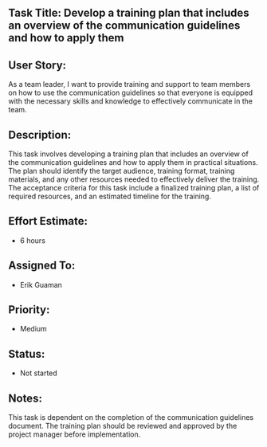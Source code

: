 ## Task Title: Develop a training plan that includes an overview of the communication guidelines and how to apply them

## User Story: 
As a team leader, I want to provide training and support to team members on how to use the communication guidelines 
so that everyone is equipped with the necessary skills and knowledge to effectively communicate in the team.

## Description:
This task involves developing a training plan that includes an overview of the communication guidelines and how to apply them in practical situations. 
The plan should identify the target audience, training format, training materials, and any other resources needed to effectively deliver the training. 
The acceptance criteria for this task include a finalized training plan, a list of required resources, and an estimated timeline for the training.

## Effort Estimate: 
* 6 hours

## Assigned To: 
* Erik Guaman

## Priority: 
* Medium

## Status: 
* Not started

## Notes: 
This task is dependent on the completion of the communication guidelines document. The training plan should be reviewed 
and approved by the project manager before implementation.





